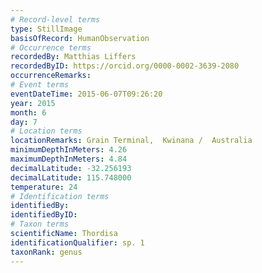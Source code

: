 ```yaml
---
# Record-level terms
type: StillImage
basisOfRecord: HumanObservation
# Occurrence terms
recordedBy: Matthias Liffers
recordedByID: https://orcid.org/0000-0002-3639-2080
occurrenceRemarks: 
# Event terms
eventDateTime: 2015-06-07T09:26:20
year: 2015
month: 6
day: 7
# Location terms
locationRemarks: Grain Terminal,  Kwinana /  Australia
minimumDepthInMeters: 4.26
maximumDepthInMeters: 4.84
decimalLatitude: -32.256193
decimalLatitude: 115.748000
temperature: 24
# Identification terms
identifiedBy: 
identifiedByID: 
# Taxon terms
scientificName: Thordisa
identificationQualifier: sp. 1
taxonRank: genus
---
```

